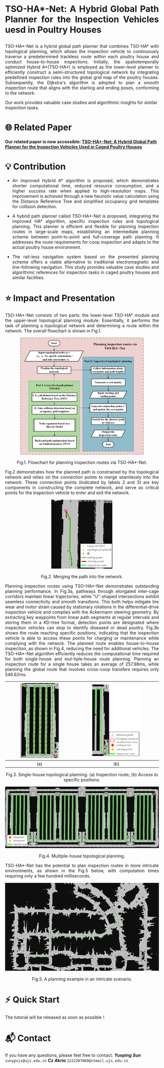 # <p align="Justify">TSO-HA*-Net: A Hybrid Global Path Planner for the Inspection Vehicles uesd in Poultry Houses</p>

<p align="Justify">
TSO-HA*-Net is a hybrid global path planner that combines TSO-HA* with topological planning, which allows the inspection vehicle to continuously traverse a predetermined trackless route within each poultry house and conduct house-to-house inspections. Initially, the spatiotemporally optimized Hybrid A*(TSO-HA*) is employed as the lower-level planner to efficiently construct a semi-structured topological network by integrating predefined inspection rules into the global grid map of the poultry houses. Subsequently, the Dijkstra's algorithm is adopted to plan a smooth inspection route that aligns with the starting and ending poses, conforming to the network.
</p>
Our work provides valuable case studies and algorithmic insights for similar inspection tasks.


# 🌐 Related Paper
#### Our related paper is now accessible: [TSO-HA*-Net: A Hybrid Global Path Planner for the Inspection Vehicles Used in Caged Poultry Houses](https://doi.org/10.3390/agriculture15050532)


# 💡 Contribution
*  <p align="Justify">An improved Hybrid A* algorithm is proposed, which demonstrates shorter computational time, reduced resource consumption, and a higher success rate when applied to high-resolution maps. This improvement is achieved through a new heuristic value calculation using the Distance Reference Tree and simplified occupancy grid templates for collision detection.</p>
*  <p align="Justify">A hybrid path planner called TSO-HA*-Net is proposed, integrating the improved HA* algorithm, specific inspection rules and topological planning. This planner is efficient and flexible for planning inspection routes in large-scale maps, establishing an intermediate planning scheme between point-to-point and full-coverage path planning. It addresses the route requirements for coop inspection and adapts to the actual poultry house environment.</p>
*  <p align="Justify">The rail-less navigation system based on the presented planning scheme offers a viable alternative to traditional electromagnetic and line-following navigation. This study provides valuable case studies and algorithmic references for inspection tasks in caged poultry houses and similar facilities. </p>


# ⭐ Impact and Presentation
<p align="Justify">TSO-HA*-Net consists of two parts: the lower-level TSO-HA* module and the upper-level topological planning module. Essentially, it performs the task of planning a topological network and determining a route within the network. The overall flowchart is shown in Fig.1.</p>

<p align="center">
<img src="https://github.com/UJS-Cyber-Lab/TSO-HAstar-Net/blob/main/picture/Flowchart%20for%20planning%20inspection%20routes%20via%20TSO-HA-Net.png" width="80%" height="80%"> 
</p>

<p align="center">Fig.1. Flowchart for planning inspection routes via TSO-HA*-Net.</p>

<p align="Justify">Fig.2 demonstrates how the planned path is constrained by the topological network and relies on the connection points to merge seamlessly into the network. These connection points (indicated by labels 2 and 3) are key components in constructing the complete network, and serve as critical points for the inspection vehicle to enter and exit the network.</p>

<p align="center">
<img src="https://github.com/UJS-Cyber-Lab/TSO-HAstar-Net/blob/main/picture/Merging%20the%20path%20into%20the%20network/a.png" width="40%" height="40%"> 
</p>
<p align="center">Fig.2. Merging the path into the network.</p>

<p align="Justify">Planning inspection routes using TSO-HA*-Net demonstrates outstanding planning performance. In Fig.3a, pathways through elongated inter-cage corridors maintain linear trajectories, while "U"-shaped intersections exhibit seamless connectivity and smooth transitions. This both helps mitigate tire wear and motor strain caused by stationary rotations in the differential-drive inspection vehicle and complies with the Ackermann steering geometry. By extracting key waypoints from linear path segments at regular intervals and storing them in a KD-tree format, detection points are designated where inspection vehicles can stop to identify diseased or dead poultry. Fig.3b shows the route reaching specific positions, indicating that the inspection vehicle is able to access these points for charging or maintenance while complying with the network. The planned route enables house-to-house inspection, as shown in Fig.4, reducing the need for additional vehicles. 
The TSO-HA*-Net algorithm efficiently reduces the computational time required for both single-house and mul-tiple-house route planning. Planning an inspection route for a single house takes an average of 257.98ms, while planning the global route that involves cross-coop transfers requires only 546.62ms.</p>

| <img src="https://github.com/UJS-Cyber-Lab/TSO-HAstar-Net/blob/main/picture/Single-house%20route%20planning/a.png" width="60%" height="60%"> | <img src="https://github.com/UJS-Cyber-Lab/TSO-HAstar-Net/blob/main/picture/Single-house%20route%20planning/b.png" width="60%" height="60%"> |  
| :---: | :---: | 
| (a) | (b) | 

<p align="center">Fig.3. Single-house topological planning. (a) Inspection route; (b) Access to specific positions.</p>

<p align="center">
<img src="https://github.com/UJS-Cyber-Lab/TSO-HAstar-Net/blob/main/picture/Multiple-house%20route%20planning/a.png" width="100%" height="100%"> 
</p>
<p align="center">Fig.4. Multiple-house topological planning.</p>

<p align="Justify">TSO-HA*-Net has the potential to plan inspection routes in more intricate environments, as shown in the Fig.5 below, with computation times requiring only a few hundred milliseconds.</p>

<p align="center">
<img src="https://github.com/UJS-Cyber-Lab/TSO-HAstar-Net/blob/main/picture/A%20planning%20example%20in%20an%20intricate%20scenario.png" width="100%" height="100%"> 
</p>
<p align="center">Fig.5. A planning example in an intricate scenario.</p>


# ⚡ Quick Start
The tutorial will be released as soon as possible！


# 📬 Contact
If you have any questions, please feel free to contact: ***Yueping Sun*** ``sunypujs@ujs.edu.cn``    ***Cz Akria*** ``2222207069@stmail.ujs.edu.cn``

  

